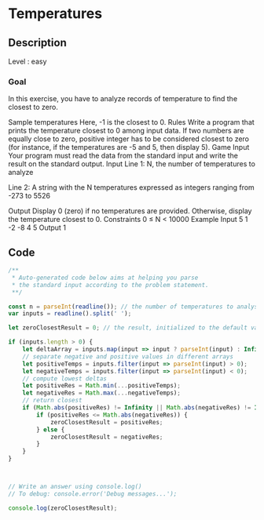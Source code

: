 # Temperatures

## Description

Level : easy

### Goal
In this exercise, you have to analyze records of temperature to find the closest to zero.


	
Sample temperatures
Here, -1 is the closest to 0.
 	Rules
Write a program that prints the temperature closest to 0 among input data. If two numbers are equally close to zero, positive integer has to be considered closest to zero (for instance, if the temperatures are -5 and 5, then display 5).
 	Game Input
Your program must read the data from the standard input and write the result on the standard output.
Input
Line 1: N, the number of temperatures to analyze

Line 2: A string with the N temperatures expressed as integers ranging from -273 to 5526

Output
Display 0 (zero) if no temperatures are provided. Otherwise, display the temperature closest to 0.
Constraints
0 ≤ N < 10000
Example
Input
5
1 -2 -8 4 5
Output
1

## Code

```js
/**
 * Auto-generated code below aims at helping you parse
 * the standard input according to the problem statement.
 **/

const n = parseInt(readline()); // the number of temperatures to analyse
var inputs = readline().split(' ');

let zeroClosestResult = 0; // the result, initialized to the default value if no inputs

if (inputs.length > 0) {
    let deltaArray = inputs.map(input => input ? parseInt(input) : Infinity); // parse array replacing non ints value by infinity (code is therefore immune to arrays like [1, 5, -2, NaN])
    // separate negative and positive values in different arrays
    let positiveTemps = inputs.filter(input => parseInt(input) > 0);
    let negativeTemps = inputs.filter(input => parseInt(input) < 0);
    // compute lowest deltas
    let positiveRes = Math.min(...positiveTemps);
    let negativeRes = Math.max(...negativeTemps);
    // return closest
    if (Math.abs(positiveRes) != Infinity || Math.abs(negativeRes) != Infinity) {
        if (positiveRes <= Math.abs(negativeRes)) {
            zeroClosestResult = positiveRes;
        } else {
            zeroClosestResult = negativeRes;
        } 
    }
}



// Write an answer using console.log()
// To debug: console.error('Debug messages...');

console.log(zeroClosestResult);
```


